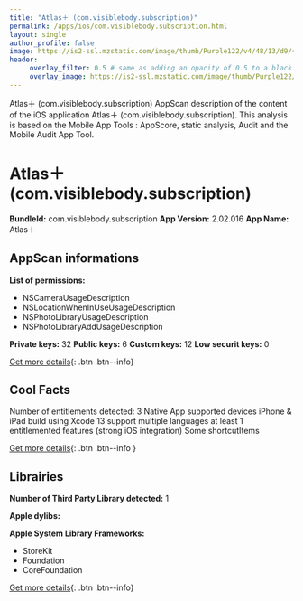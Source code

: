 ```yaml
---
title: "Atlas＋ (com.visiblebody.subscription)"
permalink: /apps/ios/com.visiblebody.subscription.html
layout: single
author_profile: false
image: https://is2-ssl.mzstatic.com/image/thumb/Purple122/v4/48/13/d9/4813d9fb-fc8b-0105-8dca-69bb092d4d14/AppIcon-1x_U007emarketing-0-7-0-85-220.png/512x512bb.jpg
header: 
     overlay_filter: 0.5 # same as adding an opacity of 0.5 to a black background
     overlay_image: https://is2-ssl.mzstatic.com/image/thumb/Purple122/v4/48/13/d9/4813d9fb-fc8b-0105-8dca-69bb092d4d14/AppIcon-1x_U007emarketing-0-7-0-85-220.png/512x512bb.jpg
---
```

Atlas＋ (com.visiblebody.subscription) AppScan description of the content of the iOS application Atlas＋ (com.visiblebody.subscription). This analysis is based on the Mobile App Tools : AppScore, static analysis, Audit and the Mobile Audit App Tool.

# Atlas＋ (com.visiblebody.subscription)

**BundleId:** com.visiblebody.subscription
**App Version:** 2.02.016
**App Name:** Atlas＋


## AppScan informations 

**List of permissions:** 
- NSCameraUsageDescription
- NSLocationWhenInUseUsageDescription
- NSPhotoLibraryUsageDescription
- NSPhotoLibraryAddUsageDescription
  
  
**Private keys:** 32
**Public keys:** 6
**Custom keys:** 12
**Low securit keys:** 0
  
[Get more details](/pricing.html){: .btn .btn--info}

## Cool Facts

Number of entitlements detected: 3
Native App
supported devices iPhone & iPad
build using Xcode 13
support multiple languages
at least 1 entitlemented features (strong iOS integration)
Some shortcutItems 
  
[Get more details](/pricing.html){: .btn .btn--info }

## Librairies 
**Number of Third Party Library detected:** 1


**Apple dylibs:**


**Apple System Library Frameworks:**
- StoreKit
- Foundation
- CoreFoundation


  
[Get more details](/pricing.html){: .btn .btn--info}

